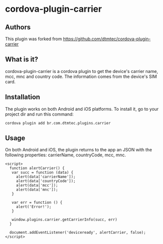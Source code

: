 # cordova-plugin-carrier #

## Authors ##

This plugin was forked from https://github.com/dtmtec/cordova-plugin-carrier

## What is it? ##

cordova-plugin-carrier is a cordova plugin to get the device's carrier name, mcc, mnc and country code. The information comes from the device's SIM card.

## Installation ##

The plugin works on both Android and iOS platforms. To install it, go to your project dir and run this command:

```
cordova plugin add br.com.dtmtec.plugins.carrier
```

## Usage ##

On both Android and iOS, the plugin returns to the app an JSON with the following properties: carrierName, countryCode, mcc, mnc.

```
<script>
  function alertCarrier() {
   var succ = function (data) {
     alert(data['carrierName']);
     alert(data['countryCode']);
     alert(data['mcc']);
     alert(data['mnc']);
   }

   var err = function () {
     alert('Error!');
   }

   window.plugins.carrier.getCarrierInfo(succ, err)
  }

  document.addEventListener('deviceready', alertCarrier, false);
</script>
```
